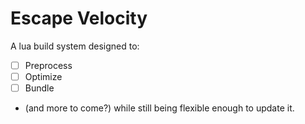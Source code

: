 # Escape Velocity
A lua build system designed to:
- [ ] Preprocess
- [ ] Optimize
- [ ] Bundle
- (and more to come?)
while still being flexible enough to update it.



